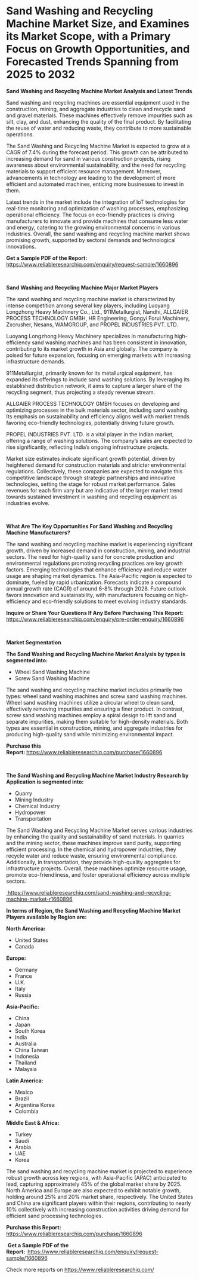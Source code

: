 <p><h1>Sand Washing and Recycling Machine Market Size, and Examines its Market Scope, with a Primary Focus on Growth Opportunities, and Forecasted Trends Spanning from 2025 to 2032</h1></p><p><strong>Sand Washing and Recycling Machine Market Analysis and Latest Trends</strong></p>
<p><p>Sand washing and recycling machines are essential equipment used in the construction, mining, and aggregate industries to clean and recycle sand and gravel materials. These machines effectively remove impurities such as silt, clay, and dust, enhancing the quality of the final product. By facilitating the reuse of water and reducing waste, they contribute to more sustainable operations.</p><p>The Sand Washing and Recycling Machine Market is expected to grow at a CAGR of 7.4% during the forecast period. This growth can be attributed to increasing demand for sand in various construction projects, rising awareness about environmental sustainability, and the need for recycling materials to support efficient resource management. Moreover, advancements in technology are leading to the development of more efficient and automated machines, enticing more businesses to invest in them.</p><p>Latest trends in the market include the integration of IoT technologies for real-time monitoring and optimization of washing processes, emphasizing operational efficiency. The focus on eco-friendly practices is driving manufacturers to innovate and provide machines that consume less water and energy, catering to the growing environmental concerns in various industries. Overall, the sand washing and recycling machine market shows promising growth, supported by sectoral demands and technological innovations.</p></p>
<p><strong>Get a Sample PDF of the Report:&nbsp;</strong> <a href="https://www.reliableresearchiq.com/enquiry/request-sample/1660896?utm_campaign=1088&utm_medium=2&utm_source=Github&utm_content=ia&utm_term=17012025&utm_id=sand-washing-and-recycling-machine">https://www.reliableresearchiq.com/enquiry/request-sample/1660896</a></p>
<p>&nbsp;</p>
<p><strong>Sand Washing and Recycling Machine Major Market Players</strong></p>
<p><p>The sand washing and recycling machine market is characterized by intense competition among several key players, including Luoyang Longzhong Heavy Machinery Co., Ltd., 911Metallurgist, Nandhi, ALLGAIER PROCESS TECHNOLOGY GMBH, HR Engineering, Gongyi Forui Machinery, Zxcrusher, Nesans, WAMGROUP, and PROPEL INDUSTRIES PVT. LTD. </p><p>Luoyang Longzhong Heavy Machinery specializes in manufacturing high-efficiency sand washing machines and has been consistent in innovation, contributing to its market growth in Asia and globally. The company is poised for future expansion, focusing on emerging markets with increasing infrastructure demands.</p><p>911Metallurgist, primarily known for its metallurgical equipment, has expanded its offerings to include sand washing solutions. By leveraging its established distribution network, it aims to capture a larger share of the recycling segment, thus projecting a steady revenue stream.</p><p>ALLGAIER PROCESS TECHNOLOGY GMBH focuses on developing and optimizing processes in the bulk materials sector, including sand washing. Its emphasis on sustainability and efficiency aligns well with market trends favoring eco-friendly technologies, potentially driving future growth.</p><p>PROPEL INDUSTRIES PVT. LTD. is a vital player in the Indian market, offering a range of washing solutions. The company’s sales are expected to rise significantly, reflecting India’s ongoing infrastructure projects.</p><p>Market size estimates indicate significant growth potential, driven by heightened demand for construction materials and stricter environmental regulations. Collectively, these companies are expected to navigate this competitive landscape through strategic partnerships and innovative technologies, setting the stage for robust market performance. Sales revenues for each firm vary but are indicative of the larger market trend towards sustained investment in washing and recycling equipment as industries evolve.</p></p>
<p>&nbsp;</p>
<p><strong>What Are The Key Opportunities For Sand Washing and Recycling Machine Manufacturers?</strong></p>
<p><p>The sand washing and recycling machine market is experiencing significant growth, driven by increased demand in construction, mining, and industrial sectors. The need for high-quality sand for concrete production and environmental regulations promoting recycling practices are key growth factors. Emerging technologies that enhance efficiency and reduce water usage are shaping market dynamics. The Asia-Pacific region is expected to dominate, fueled by rapid urbanization. Forecasts indicate a compound annual growth rate (CAGR) of around 6-8% through 2028. Future outlook favors innovation and sustainability, with manufacturers focusing on high-efficiency and eco-friendly solutions to meet evolving industry standards.</p></p>
<p><strong>Inquire or Share Your Questions If Any Before Purchasing This Report:</strong> <a href="https://www.reliableresearchiq.com/enquiry/pre-order-enquiry/1660896?utm_campaign=1088&utm_medium=2&utm_source=Github&utm_content=ia&utm_term=17012025&utm_id=sand-washing-and-recycling-machine">https://www.reliableresearchiq.com/enquiry/pre-order-enquiry/1660896</a></p>
<p>&nbsp;</p>
<p><strong>Market Segmentation</strong></p>
<p><strong>The Sand Washing and Recycling Machine Market Analysis by types is segmented into:</strong></p>
<p><ul><li>Wheel Sand Washing Machine</li><li>Screw Sand Washing Machine</li></ul></p>
<p><p>The sand washing and recycling machine market includes primarily two types: wheel sand washing machines and screw sand washing machines. Wheel sand washing machines utilize a circular wheel to clean sand, effectively removing impurities and ensuring a finer product. In contrast, screw sand washing machines employ a spiral design to lift sand and separate impurities, making them suitable for high-density materials. Both types are essential in construction, mining, and aggregate industries for producing high-quality sand while minimizing environmental impact.</p></p>
<p><strong>Purchase this Report:&nbsp;</strong><a href="https://www.reliableresearchiq.com/purchase/1660896?utm_campaign=1088&utm_medium=2&utm_source=Github&utm_content=ia&utm_term=17012025&utm_id=sand-washing-and-recycling-machine">https://www.reliableresearchiq.com/purchase/1660896</a></p>
<p>&nbsp;</p>
<p><strong>The Sand Washing and Recycling Machine Market Industry Research by Application is segmented into:</strong></p>
<p><ul><li>Quarry</li><li>Mining Industry</li><li>Chemical Industry</li><li>Hydropower</li><li>Transportation</li></ul></p>
<p><p>The Sand Washing and Recycling Machine Market serves various industries by enhancing the quality and sustainability of sand materials. In quarries and the mining sector, these machines improve sand purity, supporting efficient processing. In the chemical and hydropower industries, they recycle water and reduce waste, ensuring environmental compliance. Additionally, in transportation, they provide high-quality aggregates for infrastructure projects. Overall, these machines optimize resource usage, promote eco-friendliness, and foster operational efficiency across multiple sectors.</p></p>
<p><a href="https://www.reliableresearchiq.com/sand-washing-and-recycling-machine-market-r1660896?utm_campaign=1088&utm_medium=2&utm_source=Github&utm_content=ia&utm_term=17012025&utm_id=sand-washing-and-recycling-machine">&nbsp;https://www.reliableresearchiq.com/sand-washing-and-recycling-machine-market-r1660896</a></p>
<p><strong>In terms of Region, the Sand Washing and Recycling Machine Market Players available by Region are:</strong></p>
<p>
    <p> <strong> North America: </strong>
        <ul>
            <li>United States</li>
            <li>Canada</li>
        </ul>
        </p> 
    <p> <strong> Europe: </strong>
        <ul>
            <li>Germany</li>
            <li>France</li>
            <li>U.K.</li>
            <li>Italy</li>
            <li>Russia</li>
        </ul>
        </p> 
    <p> <strong> Asia-Pacific: </strong>
        <ul>
            <li>China</li>
            <li>Japan</li>
            <li>South Korea</li>
            <li>India</li>
            <li>Australia</li>
            <li>China Taiwan</li>
            <li>Indonesia</li>
            <li>Thailand</li>
            <li>Malaysia</li>
        </ul>
        </p> 
    <p> <strong> Latin America: </strong>
        <ul>
            <li>Mexico</li>
            <li>Brazil</li>
            <li>Argentina Korea</li>
            <li>Colombia</li>
        </ul>
        </p> 
    <p> <strong> Middle East & Africa: </strong>
        <ul>
            <li>Turkey</li>
            <li>Saudi</li>
            <li>Arabia</li>
            <li>UAE</li>
            <li>Korea</li>
        </ul>
    </p>
    </p>
<p><p>The sand washing and recycling machine market is projected to experience robust growth across key regions, with Asia-Pacific (APAC) anticipated to lead, capturing approximately 45% of the global market share by 2025. North America and Europe are also expected to exhibit notable growth, holding around 25% and 20% market share, respectively. The United States and China are significant players within their regions, contributing to nearly 10% collectively with increasing construction activities driving demand for efficient sand processing technologies.</p></p>
<p><strong>Purchase this Report: </strong><a href="https://www.reliableresearchiq.com/purchase/1660896?utm_campaign=1088&utm_medium=2&utm_source=Github&utm_content=ia&utm_term=17012025&utm_id=sand-washing-and-recycling-machine">https://www.reliableresearchiq.com/purchase/1660896</a></p>
<p>&nbsp;<strong>Get a Sample PDF of the Report:&nbsp;&nbsp;</strong><a href="https://www.reliableresearchiq.com/enquiry/request-sample/1660896?utm_campaign=1088&utm_medium=2&utm_source=Github&utm_content=ia&utm_term=17012025&utm_id=sand-washing-and-recycling-machine">https://www.reliableresearchiq.com/enquiry/request-sample/1660896</a></p>
<p><strong></strong></p>
<p>Check more reports on <a href="https://www.reliableresearchiq.com/?utm_campaign=1088&utm_medium=2&utm_source=Github&utm_content=ia&utm_term=17012025&utm_id=sand-washing-and-recycling-machine">https://www.reliableresearchiq.com/</a></p>
